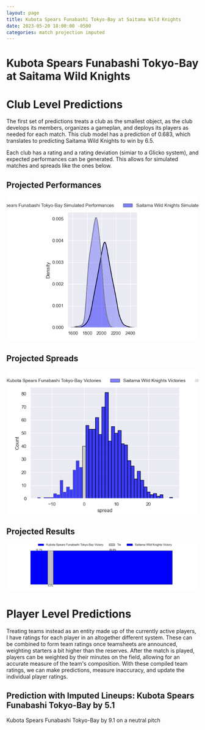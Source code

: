 ```yaml
---  
layout: page  
title: Kubota Spears Funabashi Tokyo-Bay at Saitama Wild Knights  
date: 2023-05-20 18:00:00 -0500  
categories: match projection imputed  
---
```

# Kubota Spears Funabashi Tokyo-Bay at Saitama Wild Knights

# Club Level Predictions


The first set of predictions treats a club as the smallest object, as the club develops its members, organizes a gameplan, and deploys its players as needed for each match. This club model has a prediction of 0.683, which translates to predicting Saitama Wild Knights to win by 6.5.

Each club has a rating and a rating deviation (simiar to a Glicko system), and expected performances can be generated. This allows for simulated matches and spreads like the ones below.
## Projected Performances


![Projected Performances](plots/performances_2023-05-20-SaitamaWildKnights-KubotaSpearsFunabashiTokyo-Bay.png)
## Projected Spreads


![Projected Spreads](plots/spreads_2023-05-20-SaitamaWildKnights-KubotaSpearsFunabashiTokyo-Bay.png)
## Projected Results


![Projected Results](plots/resultbar_2023-05-20-SaitamaWildKnights-KubotaSpearsFunabashiTokyo-Bay.png)
# Player Level Predictions


Treating teams instead as an entity made up of the currently active players, I have ratings for each player in an altogether different system. These can be combined to form team ratings once teamsheets are announced, weighting starters a bit higher than the reserves. After the match is played, players can be weighted by their minutes on the field, allowing for an accurate measure of the team's composition. With these compiled team ratings, we can make predictions, measure inaccuracy, and update the individual player ratings.
## Prediction with Imputed Lineups: Kubota Spears Funabashi Tokyo-Bay by 5.1


Kubota Spears Funabashi Tokyo-Bay by 9.1 on a neutral pitch

